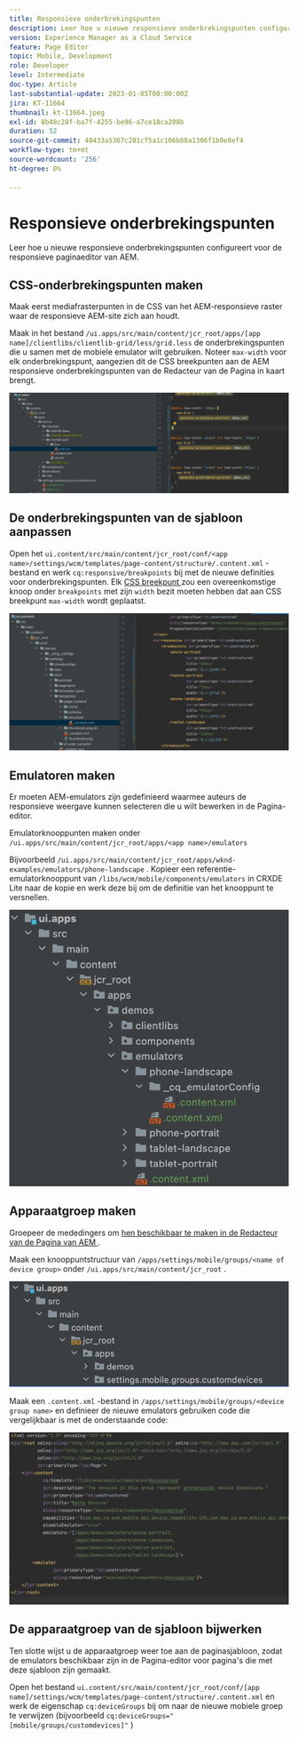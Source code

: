 ```yaml
---
title: Responsieve onderbrekingspunten
description: Leer hoe u nieuwe responsieve onderbrekingspunten configureert voor de responsieve paginaeditor van AEM.
version: Experience Manager as a Cloud Service
feature: Page Editor
topic: Mobile, Development
role: Developer
level: Intermediate
doc-type: Article
last-substantial-update: 2023-01-05T00:00:00Z
jira: KT-11664
thumbnail: kt-11664.jpeg
exl-id: 8b48c28f-ba7f-4255-be96-a7ce18ca208b
duration: 52
source-git-commit: 48433a5367c281cf5a1c106b08a1306f1b0e8ef4
workflow-type: tm+mt
source-wordcount: '256'
ht-degree: 0%

---
```


# Responsieve onderbrekingspunten

Leer hoe u nieuwe responsieve onderbrekingspunten configureert voor de responsieve paginaeditor van AEM.

## CSS-onderbrekingspunten maken

Maak eerst mediafrasterpunten in de CSS van het AEM-responsieve raster waar de responsieve AEM-site zich aan houdt.

Maak in het bestand `/ui.apps/src/main/content/jcr_root/apps/[app name]/clientlibs/clientlib-grid/less/grid.less` de onderbrekingspunten die u samen met de mobiele emulator wilt gebruiken. Noteer `max-width` voor elk onderbrekingspunt, aangezien dit de CSS breekpunten aan de AEM responsieve onderbrekingspunten van de Redacteur van de Pagina in kaart brengt.

![ creeer nieuwe ontvankelijke breekpunten ](./assets/responsive-breakpoints/create-new-breakpoints.jpg)

## De onderbrekingspunten van de sjabloon aanpassen

Open het `ui.content/src/main/content/jcr_root/conf/<app name>/settings/wcm/templates/page-content/structure/.content.xml` -bestand en werk `cq:responsive/breakpoints` bij met de nieuwe definities voor onderbrekingspunten. Elk [ CSS breekpunt ](#create-new-css-breakpoints) zou een overeenkomstige knoop onder `breakpoints` met zijn `width` bezit moeten hebben dat aan CSS breekpunt `max-width` wordt geplaatst.

![ pas de responsieve breekpunten van het malplaatje aan ](./assets/responsive-breakpoints/customize-template-breakpoints.jpg)

## Emulatoren maken

Er moeten AEM-emulators zijn gedefinieerd waarmee auteurs de responsieve weergave kunnen selecteren die u wilt bewerken in de Pagina-editor.

Emulatorknooppunten maken onder `/ui.apps/src/main/content/jcr_root/apps/<app name>/emulators`

Bijvoorbeeld `/ui.apps/src/main/content/jcr_root/apps/wknd-examples/emulators/phone-landscape` . Kopieer een referentie-emulatorknooppunt van `/libs/wcm/mobile/components/emulators` in CRXDE Lite naar de kopie en werk deze bij om de definitie van het knooppunt te versnellen.

![ creeer nieuwe mededingers ](./assets/responsive-breakpoints/create-new-emulators.jpg)

## Apparaatgroep maken

Groepeer de mededingers om [ hen beschikbaar te maken in de Redacteur van de Pagina van AEM ](#update-the-templates-device-group).

Maak een knooppuntstructuur van `/apps/settings/mobile/groups/<name of device group>` onder `/ui.apps/src/main/content/jcr_root` .

![ creeer nieuwe apparatengroep ](./assets/responsive-breakpoints/create-new-device-group.jpg)

Maak een `.content.xml` -bestand in `/apps/settings/mobile/groups/<device group name>` en definieer
de nieuwe emulators gebruiken code die vergelijkbaar is met de onderstaande code:

![ creeer nieuw apparaat ](./assets/responsive-breakpoints/create-new-device.jpg)

## De apparaatgroep van de sjabloon bijwerken

Ten slotte wijst u de apparaatgroep weer toe aan de paginasjabloon, zodat de emulators beschikbaar zijn in de Pagina-editor voor pagina&#39;s die met deze sjabloon zijn gemaakt.

Open het bestand `ui.content/src/main/content/jcr_root/conf/[app name]/settings/wcm/templates/page-content/structure/.content.xml` en werk de eigenschap `cq:deviceGroups` bij om naar de nieuwe mobiele groep te verwijzen (bijvoorbeeld `cq:deviceGroups="[mobile/groups/customdevices]"` )

